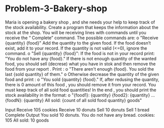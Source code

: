 # Problem-3-Bakery-shop
Maria is opening a bakery shop , and she needs your help to keep track of the stock availability.
Create a program that keeps the information about the stock at the shop. You will be receiving lines with commands until you receive the “ Complete” command. The possible commands are:
o	"Receive {quantity} {food}"
Add the quantity to the given food.
If the food doesn’t exist, add it to your record. If the quantity is not valid (<=0), ignore the command.
o	"Sell {quantity} {food}":
If the food is not in your record print:
"You do not have any {food}."
                     If there is not enough quantity of the wanted food, you should sell (decrese) what you have in stok and then remove the food from your report . Print :
o	"There aren't enough {food}. You sold the last {sold quantity} of them."
o	Otherwise decrease the quantity of the given food and print : 
o	"You sold {quantity} {food}."
If,  after redusing the quantity, there is 0 amount of this food , you should remove it from your record. You must keep track of all sold food quantities! In the end , you should print the stock availability in the format:
o	"{food1}: {quantity}
{food2}: {quantity}
…
{foodN}: {quantity}
All sold: {count of all sold food quantity} goods"
  
Input
Receive 105 cookies
Receive 10 donuts
Sell 10 donuts
Sell 1 bread
Complete
Output
You sold 10 donuts.
You do not have any bread.
cookies: 105
All sold: 10 goods


 
